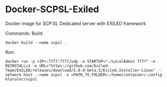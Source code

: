 # Docker-SCPSL-Exiled
Docker image for SCP:SL Dedicated server with EXILED framework

Commands:
  Build:
  ```
  docker build --name scpsl .
  ```
  Run:
  ```
  docker run -p <IP>:7777:7777/udp -e STARTUP="./LocalAdmin 7777" -e REINSTALL=1 -e URL="https://github.com/Exiled-Team/EXILED/releases/download/5.0.0-beta.5/Exiled.Installer-Linux" --network host --name scpsl -v <PATH_TO_FOLDER>:/home/container/.config klarulor/scpsl
  ```
